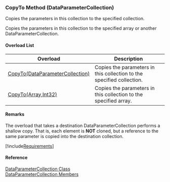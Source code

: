 ﻿### CopyTo Method (DataParameterCollection)

Copies the parameters in this collection to the specified collection.

Copies the parameters in this collection to the specified array or another DataParameterCollection.

#### Overload List

| Overload | Description |
| --- | --- |
| [CopyTo(DataParameterCollection)](FChoice.Common~FChoice.Common.Data.DataParameterCollection~CopyTo(DataParameterCollection).md) | Copies the parameters in this collection to the specified collection.   |
| [CopyTo(Array,Int32)](FChoice.Common~FChoice.Common.Data.DataParameterCollection~CopyTo(Array,Int32).md) | Copies the parameters in this collection to the specified array.   |

#### Remarks

The overload that takes a destination DataParameterCollection performs a shallow copy. That is, each element is **NOT** cloned, but a reference to the same parameter is copied into the destination collection.

[!include[Requirements](../partials/requirements.md)]

#### Reference

[DataParameterCollection Class](FChoice.Common~FChoice.Common.Data.DataParameterCollection.md)  
[DataParameterCollection Members](FChoice.Common~FChoice.Common.Data.DataParameterCollection_members.md)